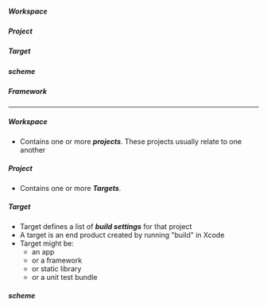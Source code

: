 ##### Workspace
##### Project
##### Target
##### scheme
##### Framework

------------

##### Workspace
  - Contains one or more ***projects***. These projects usually relate to one another
  
##### Project
  - Contains one or more ***Targets***.
  
##### Target
  - Target defines a list of ***build settings*** for that project
  - A target is an end product created by running "build" in Xcode
  - Target might be:
    - an app
    - or a framework
    - or static library
    - or a unit test bundle

##### scheme
